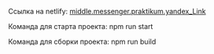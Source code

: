Ссылка на netlify: [middle.messenger.praktikum.yandex_Link](https://am-middle-messenger-praktikum-yandex.netlify.app)

Команда для старта проекта: npm run start

Команда для сборки проекта: npm run build

